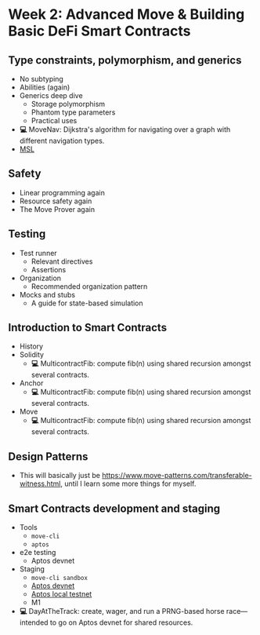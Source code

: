 # Week 2: **Advanced Move & Building Basic DeFi Smart Contracts**

## Type constraints,  polymorphism, and generics

- No subtyping
- Abilities (again)
- Generics deep dive
    - Storage polymorphism
    - Phantom type parameters
    - Practical uses
- **💻** MoveNav: Dijkstra's algorithm for navigating over a graph with different navigation types.
- [MSL](https://github.com/move-language/move/blob/main/language/move-prover/doc/user/spec-lang.md#quantifiers)

## Safety

- Linear programming again
- Resource safety again
- The Move Prover again

## Testing

- Test runner
    - Relevant directives
    - Assertions
- Organization
    - Recommended organization pattern
- Mocks and stubs
    - A guide for state-based simulation

## **Introduction to Smart Contracts**

- History
- Solidity
    - **💻** MulticontractFib: compute fib(n) using shared recursion amongst several contracts.
- Anchor
    - **💻** MulticontractFib: compute fib(n) using shared recursion amongst several contracts.
- Move
    - **💻** MulticontractFib: compute fib(n) using shared recursion amongst several contracts.

## Design Patterns

- This will basically just be https://www.move-patterns.com/transferable-witness.html, until I learn some more things for myself.

## Smart Contracts development and staging

- Tools
    - `move-cli`
    - `aptos`
- e2e testing
    - Aptos devnet
- Staging
    - `move-cli sandbox`
    - [Aptos devnet](https://aptos.dev/)
    - [Aptos local testnet](https://aptos.dev/nodes/local-testnet/local-testnet-index)
    - M1
- **💻** DayAtTheTrack: create, wager, and run a PRNG-based horse race—intended to go on Aptos devnet for shared resources.